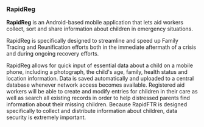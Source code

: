 ### RapidReg

**RapidReg** is an Android-based mobile application that lets aid workers collect, sort and share information about children in emergency situations.

RapidReg is specifically designed to streamline and speed up Family Tracing and Reunification efforts both in the immediate aftermath of a crisis and during ongoing recovery efforts.

RapidReg allows for quick input of essential data about a child on a mobile phone, including a photograph, the child's age, family, health status and location information. Data is saved automatically and uploaded to a central database whenever network access becomes available. Registered aid workers will be able to create and modify entries for children in their care as well as search all existing records in order to help distressed parents find information about their missing children. Because RapidFTR is designed specifically to collect and distribute information about children, data security is extremely important.
